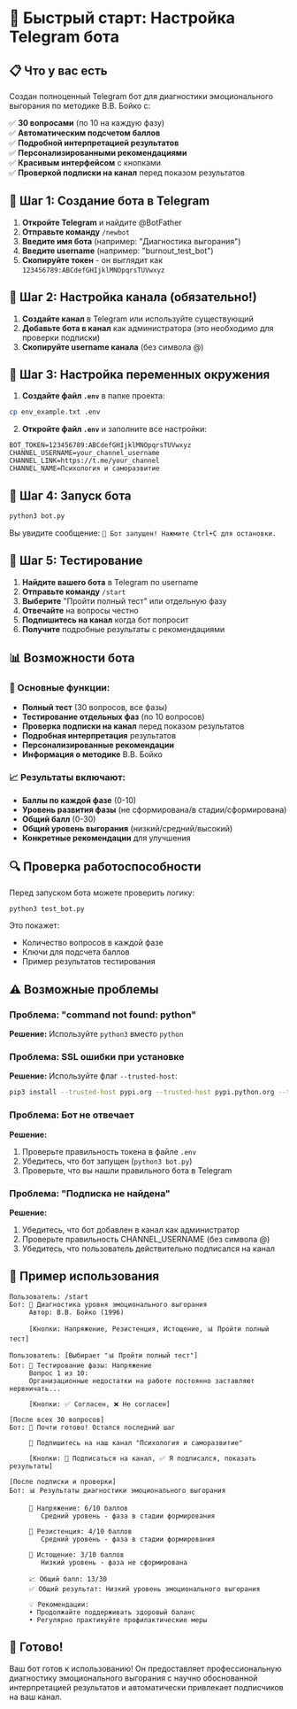 # 🚀 Быстрый старт: Настройка Telegram бота

## 📋 Что у вас есть

Создан полноценный Telegram бот для диагностики эмоционального выгорания по методике В.В. Бойко с:

✅ **30 вопросами** (по 10 на каждую фазу)  
✅ **Автоматическим подсчетом баллов**  
✅ **Подробной интерпретацией результатов**  
✅ **Персонализированными рекомендациями**  
✅ **Красивым интерфейсом** с кнопками  
✅ **Проверкой подписки на канал** перед показом результатов  

## 🔧 Шаг 1: Создание бота в Telegram

1. **Откройте Telegram** и найдите @BotFather
2. **Отправьте команду** `/newbot`
3. **Введите имя бота** (например: "Диагностика выгорания")
4. **Введите username** (например: "burnout_test_bot")
5. **Скопируйте токен** - он выглядит как `123456789:ABCdefGHIjklMNOpqrsTUVwxyz`

## 🔧 Шаг 2: Настройка канала (обязательно!)

1. **Создайте канал** в Telegram или используйте существующий
2. **Добавьте бота в канал** как администратора (это необходимо для проверки подписки)
3. **Скопируйте username канала** (без символа @)

## 🔧 Шаг 3: Настройка переменных окружения

1. **Создайте файл `.env`** в папке проекта:
```bash
cp env_example.txt .env
```

2. **Откройте файл `.env`** и заполните все настройки:
```
BOT_TOKEN=123456789:ABCdefGHIjklMNOpqrsTUVwxyz
CHANNEL_USERNAME=your_channel_username
CHANNEL_LINK=https://t.me/your_channel
CHANNEL_NAME=Психология и саморазвитие
```

## 🔧 Шаг 4: Запуск бота

```bash
python3 bot.py
```

Вы увидите сообщение: `🤖 Бот запущен! Нажмите Ctrl+C для остановки.`

## 🎯 Шаг 5: Тестирование

1. **Найдите вашего бота** в Telegram по username
2. **Отправьте команду** `/start`
3. **Выберите** "Пройти полный тест" или отдельную фазу
4. **Отвечайте** на вопросы честно
5. **Подпишитесь на канал** когда бот попросит
6. **Получите** подробные результаты с рекомендациями

## 📊 Возможности бота

### 🎯 Основные функции:
- **Полный тест** (30 вопросов, все фазы)
- **Тестирование отдельных фаз** (по 10 вопросов)
- **Проверка подписки на канал** перед показом результатов
- **Подробная интерпретация** результатов
- **Персонализированные рекомендации**
- **Информация о методике** В.В. Бойко

### 📈 Результаты включают:
- **Баллы по каждой фазе** (0-10)
- **Уровень развития фазы** (не сформирована/в стадии/сформирована)
- **Общий балл** (0-30)
- **Общий уровень выгорания** (низкий/средний/высокий)
- **Конкретные рекомендации** для улучшения

## 🔍 Проверка работоспособности

Перед запуском бота можете проверить логику:

```bash
python3 test_bot.py
```

Это покажет:
- Количество вопросов в каждой фазе
- Ключи для подсчета баллов
- Пример результатов тестирования

## ⚠️ Возможные проблемы

### Проблема: "command not found: python"
**Решение:** Используйте `python3` вместо `python`

### Проблема: SSL ошибки при установке
**Решение:** Используйте флаг `--trusted-host`:
```bash
pip3 install --trusted-host pypi.org --trusted-host pypi.python.org --trusted-host files.pythonhosted.org -r requirements.txt
```

### Проблема: Бот не отвечает
**Решение:** 
1. Проверьте правильность токена в файле `.env`
2. Убедитесь, что бот запущен (`python3 bot.py`)
3. Проверьте, что вы нашли правильного бота в Telegram

### Проблема: "Подписка не найдена"
**Решение:**
1. Убедитесь, что бот добавлен в канал как администратор
2. Проверьте правильность CHANNEL_USERNAME (без символа @)
3. Убедитесь, что пользователь действительно подписался на канал

## 📱 Пример использования

```
Пользователь: /start
Бот: 🔬 Диагностика уровня эмоционального выгорания
     Автор: В.В. Бойко (1996)
     
     [Кнопки: Напряжение, Резистенция, Истощение, 📊 Пройти полный тест]

Пользователь: [Выбирает "📊 Пройти полный тест"]
Бот: 📝 Тестирование фазы: Напряжение
     Вопрос 1 из 10:
     Организационные недостатки на работе постоянно заставляют нервничать...
     
     [Кнопки: ✅ Согласен, ❌ Не согласен]

[После всех 30 вопросов]
Бот: 🎯 Почти готово! Остался последний шаг
     
     📢 Подпишитесь на наш канал "Психология и саморазвитие"
     
     [Кнопки: 📢 Подписаться на канал, ✅ Я подписался, показать результаты]

[После подписки и проверки]
Бот: 📊 Результаты диагностики эмоционального выгорания
     
     🔸 Напряжение: 6/10 баллов
        Средний уровень - фаза в стадии формирования
     
     🔸 Резистенция: 4/10 баллов  
        Средний уровень - фаза в стадии формирования
     
     🔸 Истощение: 3/10 баллов
        Низкий уровень - фаза не сформирована
     
     📈 Общий балл: 13/30
     ✅ Общий результат: Низкий уровень эмоционального выгорания
     
     💡 Рекомендации:
     • Продолжайте поддерживать здоровый баланс
     • Регулярно практикуйте профилактические меры
```

## 🎉 Готово!

Ваш бот готов к использованию! Он предоставляет профессиональную диагностику эмоционального выгорания с научно обоснованной интерпретацией результатов и автоматически привлекает подписчиков на ваш канал. 